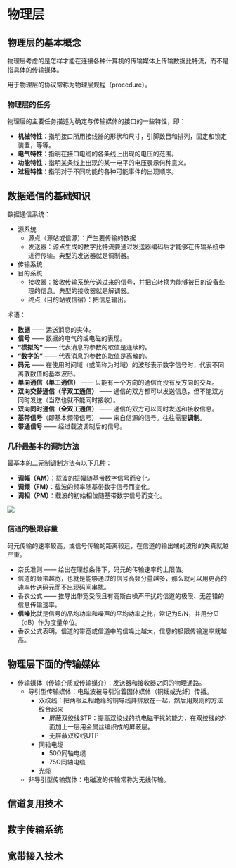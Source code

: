 # 物理层 #
## 物理层的基本概念 ##
物理层考虑的是怎样才能在连接各种计算机的传输媒体上传输数据比特流，而不是指具体的传输媒体。

用于物理层的协议常称为物理层规程（procedure）。

### 物理层的任务 ###
物理层的主要任务描述为确定与传输媒体的接口的一些特性，即：

- **机械特性**：指明接口所用接线器的形状和尺寸，引脚数目和排列，固定和锁定装置，等等。
- **电气特性**：指明在接口电缆的各条线上出现的电压的范围。
- **功能特性**：指明某条线上出现的某一电平的电压表示何种意义。
- **过程特性**：指明对于不同功能的各种可能事件的出现顺序。
## 数据通信的基础知识 ##
数据通信系统：

- 源系统
	- 源点（源站或信源）：产生要传输的数据
	- 发送器：源点生成的数字比特流要通过发送器编码后才能够在传输系统中进行传输。典型的发送器就是调制器。
- 传输系统
- 目的系统
	- 接收器：接收传输系统传送过来的信号，并把它转换为能够被目的设备处理的信息。典型的接收器就是解调器。
	- 终点（目的站或信宿）：把信息输出。

术语：

- **数据** —— 运送消息的实体。
- **信号** —— 数据的电气的或电磁的表现。
- **“模拟的”** —— 代表消息的参数的取值是连续的。
- **“数字的”** —— 代表消息的参数的取值是离散的。
- **码元** —— 在使用时间域（或简称为时域）的波形表示数字信号时，代表不同离散数值的基本波形。
- **单向通信（单工通信）** —— 只能有一个方向的通信而没有反方向的交互。
- **双向交替通信（半双工通信）** —— 通信的双方都可以发送信息，但不能双方同时发送（当然也就不能同时接收）。
- **双向同时通信（全双工通信）** —— 通信的双方可以同时发送和接收信息。
- **基带信号**（即基本频带信号） —— 来自信源的信号。往往需要**调制**。
- **带通信号** —— 经过载波调制后的信号。

### 几种最基本的调制方法 ###
最基本的二元制调制方法有以下几种：

- **调幅（AM）**：载波的振幅随基带数字信号而变化。
- **调频（FM）**：载波的频率随基带数字信号而变化。
- **调相（PM）**：载波的初始相位随基带数字信号而变化。

![](https://i.imgur.com/Ez3s0XT.png)

### 信道的极限容量 ###
码元传输的速率较高，或信号传输的距离较远，在信道的输出端的波形的失真就越严重。

- 奈氏准则 —— 给出在理想条件下，码元的传输速率的上限值。
- 信道的频带越宽，也就是能够通过的信号高频分量越多，那么就可以用更高的速率传送码元而不出现码间串扰。
- 香农公式 —— 推导出带宽受限且有高斯白噪声干扰的信道的极限、无差错的信息传输速率。
- **信噪比**就是信号的品均功率和噪声的平均功率之比，常记为S/N，并用分贝（dB）作为度量单位。
- 香农公式表明，信道的带宽或信道中的信噪比越大，信息的极限传输速率就越高。
## 物理层下面的传输媒体 ##
- 传输媒体（传输介质或传输媒介）：发送器和接收器之间的物理通路。
	- 导引型传输媒体：电磁波被导引沿着固体媒体（铜线或光纤）传播。
		- 双绞线：把两根互相绝缘的铜导线并排放在一起，然后用规则的方法绞合起来
			- 屏蔽双绞线STP：提高双绞线的抗电磁干扰的能力，在双绞线的外面加上一层用金属丝编织成的屏蔽层。
			- 无屏蔽双绞线UTP
		- 同轴电缆
			- 50Ω同轴电缆
			- 75Ω同轴电缆
		- 光缆
	- 非导引型传输媒体：电磁波的传输常称为无线传输。
## 信道复用技术 ##
## 数字传输系统 ##
## 宽带接入技术 ##